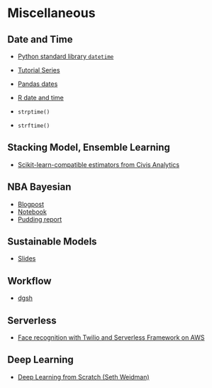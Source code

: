 # Miscellaneous

## Date and Time
* [Python standard library `datetime`](https://docs.python.org/3/library/datetime.html)
* [Tutorial Series](https://github.com/chalmerlowe/jarvis_II)
* [Pandas dates](https://github.com/chalmerlowe/jarvis_II/tree/master/20_pandas_dates)
* [R date and time](https://www.stat.berkeley.edu/~s133/dates.html)

* `strptime()`
* `strftime()`

## Stacking Model, Ensemble Learning
* [Scikit-learn-compatible estimators from Civis Analytics](https://github.com/civisanalytics/civisml-extensions)

## NBA Bayesian
* [Blogpost](http://austinrochford.com/posts/2017-04-04-nba-irt.html)
* [Notebook](https://gist.github.com/AustinRochford/d1eb474ad4802e1b9edc790c4a9d2e0d)
* [Pudding report](https://pudding.cool/2017/02/two-minute-report/)

## Sustainable Models
* [Slides](https://github.com/therriault/slides/blob/master/Learning%20in%20Cycles_%20Implementing%20Sustainable%20Machine%20Learning%20Models%20in%20Production%20-%20November%202017.pdf)

## Workflow
* [dgsh](https://www.spinellis.gr/sw/dgsh/)

## Serverless
* [Face recognition with Twilio and Serverless Framework on AWS](https://github.com/skarlekar/faces)

## Deep Learning
* [Deep Learning from Scratch (Seth Weidman)](https://github.com/SethHWeidman/ODSC_Neural_Nets_11-04-17)
